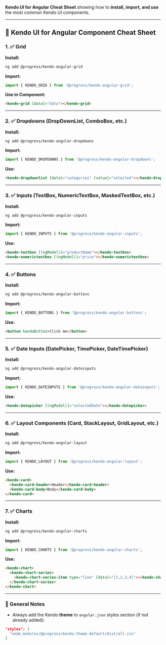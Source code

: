 **Kendo UI for Angular Cheat Sheet** showing how to **install, import, and use** the most common Kendo UI components.

---

## 🧾 Kendo UI for Angular Component Cheat Sheet

### 1. ✅ **Grid**

**Install:**

```bash
ng add @progress/kendo-angular-grid
```

**Import:**

```ts
import { KENDO_GRID } from '@progress/kendo-angular-grid';
```

**Use in Component:**

```html
<kendo-grid [data]="data"></kendo-grid>
```

---

### 2. ✅ **Dropdowns** (DropDownList, ComboBox, etc.)

**Install:**

```bash
ng add @progress/kendo-angular-dropdowns
```

**Import:**

```ts
import { KENDO_DROPDOWNS } from '@progress/kendo-angular-dropdowns';
```

**Use:**

```html
<kendo-dropdownlist [data]="categories" [value]="selected"></kendo-dropdownlist>
```

---

### 3. ✅ **Inputs** (TextBox, NumericTextBox, MaskedTextBox, etc.)

**Install:**

```bash
ng add @progress/kendo-angular-inputs
```

**Import:**

```ts
import { KENDO_INPUTS } from '@progress/kendo-angular-inputs';
```

**Use:**

```html
<kendo-textbox [(ngModel)]="productName"></kendo-textbox>
<kendo-numerictextbox [(ngModel)]="price"></kendo-numerictextbox>
```

---

### 4. ✅ **Buttons**

**Install:**

```bash
ng add @progress/kendo-angular-buttons
```

**Import:**

```ts
import { KENDO_BUTTONS } from '@progress/kendo-angular-buttons';
```

**Use:**

```html
<button kendoButton>Click me</button>
```

---

### 5. ✅ **Date Inputs** (DatePicker, TimePicker, DateTimePicker)

**Install:**

```bash
ng add @progress/kendo-angular-dateinputs
```

**Import:**

```ts
import { KENDO_DATEINPUTS } from '@progress/kendo-angular-dateinputs';
```

**Use:**

```html
<kendo-datepicker [(ngModel)]="selectedDate"></kendo-datepicker>
```

---

### 6. ✅ **Layout Components** (Card, StackLayout, GridLayout, etc.)

**Install:**

```bash
ng add @progress/kendo-angular-layout
```

**Import:**

```ts
import { KENDO_LAYOUT } from '@progress/kendo-angular-layout';
```

**Use:**

```html
<kendo-card>
  <kendo-card-header>Header</kendo-card-header>
  <kendo-card-body>Body</kendo-card-body>
</kendo-card>
```

---

### 7. ✅ **Charts**

**Install:**

```bash
ng add @progress/kendo-angular-charts
```

**Import:**

```ts
import { KENDO_CHARTS } from '@progress/kendo-angular-charts';
```

**Use:**

```html
<kendo-chart>
  <kendo-chart-series>
    <kendo-chart-series-item type="line" [data]="[1,2,3,4]"></kendo-chart-series-item>
  </kendo-chart-series>
</kendo-chart>
```

---

### 🧠 General Notes

* Always add the Kendo **theme** to `angular.json` styles section (if not already added):

```json
"styles": [
  "node_modules/@progress/kendo-theme-default/dist/all.css"
]
```
